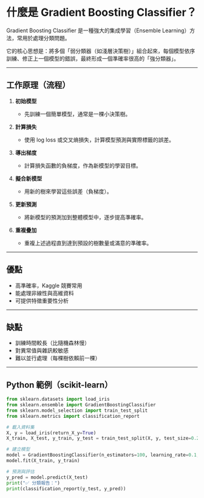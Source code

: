 #  什麼是 Gradient Boosting Classifier？

Gradient Boosting Classifier 是一種強大的集成學習（Ensemble Learning）方法，常用於處理分類問題。

它的核心思想是：將多個「弱分類器（如淺層決策樹）」組合起來，每個模型依序訓練、修正上一個模型的錯誤，最終形成一個準確率很高的「強分類器」。

---

##  工作原理（流程）

1. **初始模型**  
   - 先訓練一個簡單模型，通常是一棵小決策樹。

2. **計算損失**  
   - 使用 log loss 或交叉熵損失，計算模型預測與實際標籤的誤差。

3. **導出梯度**  
   - 計算損失函數的負梯度，作為新模型的學習目標。

4. **擬合新模型**  
   - 用新的樹來學習這些誤差（負梯度）。

5. **更新預測**  
   - 將新模型的預測加到整體模型中，逐步提高準確率。

6. **重複疊加**  
   - 重複上述過程直到達到預設的樹數量或滿意的準確率。

---

##  優點

- 高準確率，Kaggle 競賽常用
- 能處理非線性與高維資料
- 可提供特徵重要性分析

---

##  缺點

- 訓練時間較長（比隨機森林慢）
- 對異常值與雜訊較敏感
- 難以並行處理（每棵樹依賴前一棵）

---

##  Python 範例（scikit-learn）
```python
from sklearn.datasets import load_iris
from sklearn.ensemble import GradientBoostingClassifier
from sklearn.model_selection import train_test_split
from sklearn.metrics import classification_report

# 載入資料集
X, y = load_iris(return_X_y=True)
X_train, X_test, y_train, y_test = train_test_split(X, y, test_size=0.2, random_state=42)

# 建立模型
model = GradientBoostingClassifier(n_estimators=100, learning_rate=0.1, max_depth=3)
model.fit(X_train, y_train)

# 預測與評估
y_pred = model.predict(X_test)
print("✅ 分類報告：")
print(classification_report(y_test, y_pred))